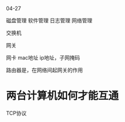 04-27

磁盘管理
软件管理
日志管理
网络管理



交换机

网关

网卡
mac地址
ip地址，子网掩码


路由器是，在网络间起网关的作用


# 两台计算机如何才能互通



TCP协议

